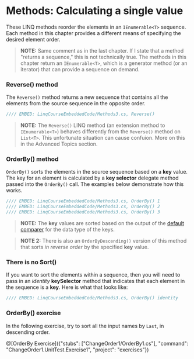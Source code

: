 # Methods: Calculating a single value

These LINQ methods reorder the elements in an `IEnumerable<T>` sequence. Each method in this chapter provides a different means of specifying the desired element order.

> **NOTE:** Same comment as in the last chapter. If I state that a method "returns a sequence," this is not technically true. The methods in this chapter return an `IEnumerable<T>`, which is a generator method (or an iterator) that can provide a sequence on demand.

### Reverse() method
The `Reverse()` method returns a new sequence that contains all the elements from the source sequence in the opposite order.

```csharp
//// EMBED: LinqCourseEmbeddedCode/Methods3.cs, Reverse()
```

> **NOTE:** The `Reverse()` LINQ method (an extension method to `IEnumerable<T>`) behaves differently from the `Reverse()` method on `List<T>`. This unfortunate situation can cause confuion. More on this in the Advanced Topics section.

### OrderBy() method
`OrderBy()` sorts the elements in the source sequence based on a **key** value. The key for an element is calculated by a **key selector** delegate method passed into the `OrderBy()` call. The examples below demonstrate how this works.

```csharp
//// EMBED: LinqCourseEmbeddedCode/Methods3.cs, OrderBy() 1
//// EMBED: LinqCourseEmbeddedCode/Methods3.cs, OrderBy() 2
//// EMBED: LinqCourseEmbeddedCode/Methods3.cs, OrderBy() 3
```

> **NOTE:** The **key** values are sorted based on the output of the [default comparer](https://msdn.microsoft.com/en-us/library/azhsac5f%28v=vs.110%29.aspx) for the data type of the keys.

> **NOTE 2:** There is also an `OrderByDescending()` version of this method that sorts _in reverse order_ by the specified **key** value.

### There is no Sort()

If you want to sort the elements within a sequence, then you will need to pass in an _identity_ **keySelector** method that indicates that each element in the sequence is a **key**. Here is what that looks like:

```csharp
//// EMBED: LinqCourseEmbeddedCode/Methods3.cs, OrderBy() identity
```

### OrderBy() exercise
In the following exercise, try to sort all the input names by `Last`, in descending order.

@[OrderBy Exercise]({"stubs": ["ChangeOrder1/OrderBy1.cs"], "command": "ChangeOrder1.UnitTest.Exercise1", "project": "exercises"})
